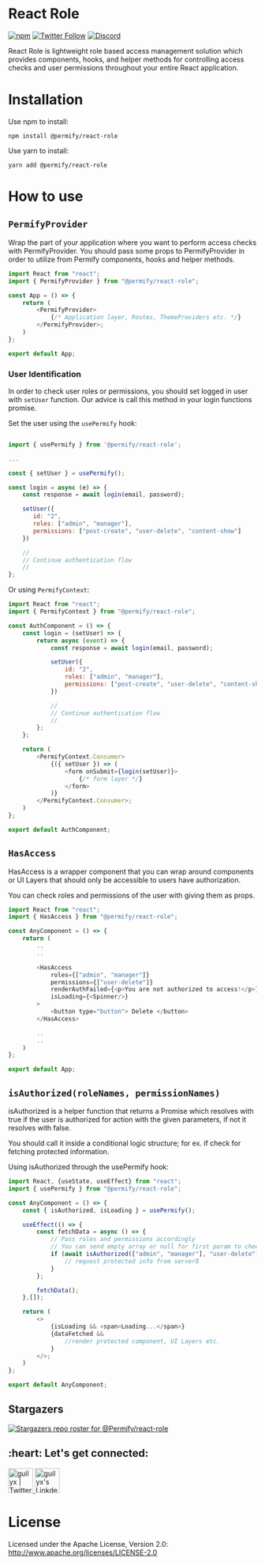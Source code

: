 # React Role

[![npm](https://img.shields.io/npm/v/@permify/react-role?style=flat-square)](https://www.npmjs.com/package/@permify/react-role)
[![Twitter Follow](https://img.shields.io/twitter/follow/GetPermify?style=social)](https://twitter.com/GetPermify)
[![Discord](https://img.shields.io/discord/950799928047833088.svg?label=&logo=discord&logoColor=ffffff&color=7389D8&labelColor=6A7EC2)](https://discord.gg/MJbUjwskdH)

React Role is lightweight role based access management solution which provides components, hooks, and helper methods for controlling access checks and user permissions throughout your entire React application.

# Installation

Use npm to install:

```shell
npm install @permify/react-role
```

Use yarn to install:

```shell
yarn add @permify/react-role
```

# How to use

## `PermifyProvider`

Wrap the part of your application where you want to perform access checks with PermifyProvider. You should pass some props to PermifyProvider in order to utilize from Permify components, hooks and helper methods.

```javascript
import React from "react";
import { PermifyProvider } from "@permify/react-role";

const App = () => {
    return (
        <PermifyProvider>
            {/* Application layer, Routes, ThemeProviders etc. */}
        </PermifyProvider>;
    )
};

export default App;
```

### User Identification

In order to check user roles or permissions, you should set logged in user with `setUser` function. Our advice is call this method in your login functions promise.

Set the user using the `usePermify` hook:

```javascript

import { usePermify } from '@permify/react-role';

...

const { setUser } = usePermify();

const login = async (e) => {
    const response = await login(email, password);

    setUser({
       id: "2",
       roles: ["admin", "manager"],
       permissions: ["post-create", "user-delete", "content-show"]
    })

    //
    // Continue authentication flow
    //
};
```

Or using `PermifyContext`:

```javascript
import React from "react";
import { PermifyContext } from "@permify/react-role";

const AuthComponent = () => {
    const login = (setUser) => {
        return async (event) => {
            const response = await login(email, password);

            setUser({
                id: "2",
                roles: ["admin", "manager"],
                permissions: ["post-create", "user-delete", "content-show"]
            })

            //
            // Continue authentication flow
            //
        };
    };

    return (
        <PermifyContext.Consumer>
            {({ setUser }) => (
                <form onSubmit={login(setUser)}>
                    {/* form layer */}
                </form>
            )}
        </PermifyContext.Consumer>;
    )
};

export default AuthComponent;
```

## `HasAccess`

HasAccess is a wrapper component that you can wrap around components or UI Layers that should only be accessible to users have authorization.

You can check roles and permissions of the user with giving them as props.

```javascript
import React from "react";
import { HasAccess } from "@permify/react-role";

const AnyComponent = () => {
    return (
        ..
        ..

        <HasAccess
            roles={["admin", "manager"]}
            permissions={["user-delete"]}
            renderAuthFailed={<p>You are not authorized to access!</p>}
            isLoading={<Spinner/>}
        >
            <button type="button"> Delete </button>
        </HasAccess>

        ..
        ..
    )
};

export default App;
```

## `isAuthorized(roleNames, permissionNames)`

isAuthorized is a helper function that returns a Promise which resolves with true if the user is authorized for action with the given parameters, if not it resolves with false.

You should call it inside a conditional logic structure; for ex. if check for fetching protected information.

Using isAuthorized through the usePermify hook:

```javascript
import React, {useState, useEffect} from "react";
import { usePermify } from "@permify/react-role";

const AnyComponent = () => {
    const { isAuthorized, isLoading } = usePermify();

    useEffect(() => {
        const fetchData = async () => {
            // Pass roles and permissions accordingly
            // You can send empty array or null for first param to check permissions only
            if (await isAuthorized(["admin", "manager"], "user-delete")) {
                // request protected info from serverß
            }
        };

        fetchData();
    },[]);

    return (
        <>
            {isLoading && <span>Loading...</span>}
            {dataFetched &&
                //render protected component, UI Layers etc.
            }
        </>;
    )
};

export default AnyComponent;
```

## Stargazers

[![Stargazers repo roster for @Permify/react-role](https://reporoster.com/stars/Permify/react-role)](https://github.com/Permify/react-role/stargazers)

<h2 align="left">:heart: Let's get connected:</h2>

<p align="left">
<a href="https://twitter.com/GetPermify">
  <img alt="guilyx | Twitter" width="50px" src="https://user-images.githubusercontent.com/43545812/144034996-602b144a-16e1-41cc-99e7-c6040b20dcaf.png"/>
</a>
<a href="https://www.linkedin.com/company/permifyco">
  <img alt="guilyx's LinkdeIN" width="50px" src="https://user-images.githubusercontent.com/43545812/144035037-0f415fc7-9f96-4517-a370-ccc6e78a714b.png" />
</a>
</p>

# License

Licensed under the Apache License, Version 2.0: http://www.apache.org/licenses/LICENSE-2.0
